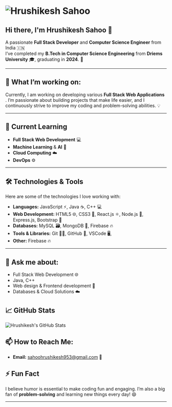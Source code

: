 # ![Hrushikesh Sahoo](https://www.example.com/your-photo-url.jpg)  
## Hi there, I'm **Hrushikesh Sahoo** 👋  
A passionate **Full Stack Developer** and **Computer Science Engineer** from India 🇮🇳  
I’ve completed my **B.Tech in Computer Science Engineering** from **Driems University** 🎓, graduating in **2024**. 🚀

---

## 🔭 What I’m working on:
Currently, I am working on developing various **Full Stack Web Applications** . I’m passionate about building projects that make life easier, and I continuously strive to improve my coding and problem-solving abilities. 💡

---

## 🌱 Current Learning
- **Full Stack Web Development** 💻  
- **Machine Learning** & **AI** 🤖  
- **Cloud Computing** ☁️  
- **DevOps** ⚙️  

---

## 🛠️ Technologies & Tools
Here are some of the technologies I love working with:

- **Languages:** JavaScript ⚡, Java ☕, C++ 💻
- **Web Development:** HTML5 🌐, CSS3 🎨, React.js ⚛️, Node.js 🌱, Express.js, Bootstrap 🎨
- **Databases:** MySQL 🗃️, MongoDB 🍃, Firebase 🔥
- **Tools & Libraries:** Git 🧑‍💻, GitHub 🐙, VSCode 🖥️, 
- **Other:**  Firebase 🔥

---

## 💬 Ask me about:
- Full Stack Web Development 🌐  
- Java, C++
- Web design & Frontend development 🎨   
- Databases & Cloud Solutions ☁️

## 📈 GitHub Stats
![Hrushikesh's GitHub Stats](https://github-readme-stats.vercel.app/api?username=hrushikeshrout&show_icons=true&theme=radical)

## 📫 How to Reach Me:
- **Email:** [sahoohrushikesh953@gmail.com](mailto:sahoohrushikesh953@gmail.com) 📧  


## ⚡ Fun Fact
I believe humor is essential to make coding fun and engaging. I’m also a big fan of **problem-solving** and learning new things every day! 😄

---


